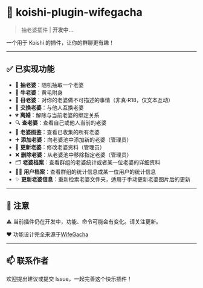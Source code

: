 # 🌸 koishi-plugin-wifegacha

> 抽老婆插件 | **开发中...**

一个用于 Koishi 的插件，让你的群聊更有趣！

---

## ✅ 已实现功能

- 🎲 **抽老婆**：随机抽取一个老婆
- 🐂 **牛老婆**：黄毛附身
- 🍑 **~~日~~老婆**：对你的老婆做不可描述的事情（非真·R18，仅文本互动）
- 🔁 **交换老婆**：与他人互换老婆
- 💔 **离婚**：解除与当前老婆的绑定关系
- 🔍 **查老婆**：查看自己或他人当前的老婆
- 📕 **老婆图鉴**：查看已收集的所有老婆
- ➕ **添加老婆**：向老婆池中添加新的老婆（管理员）
- 🔄 **更新老婆**：修改老婆资料（管理员）
- ❌ **删除老婆**：从老婆池中移除指定老婆（管理员）
- 🗂️ **老婆档案**：查看群组的老婆统计或者某一位老婆的详细资料
- 🧑‍💼 **用户档案**：查看群组的统计信息或某一位用户的统计信息
- ✨ **更新老婆信息**：重新检索老婆文件夹，适用于手动更新老婆图片后的更新

---

## 📌 注意

⚠️ 当前插件仍在开发中，功能、命令可能会有变化。请关注更新。

❤️ 功能设计完全来源于[WifeGacha](https://github.com/Rlezzo/WifeGacha/tree/master)


---

## 📫 联系作者

欢迎提出建议或提交 Issue，一起完善这个快乐插件！

